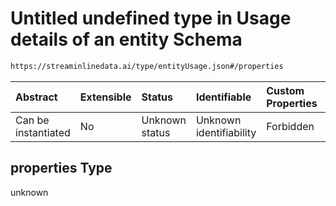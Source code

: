 # Untitled undefined type in Usage details of an entity Schema

```txt
https://streaminlinedata.ai/type/entityUsage.json#/properties
```



| Abstract            | Extensible | Status         | Identifiable            | Custom Properties | Additional Properties | Access Restrictions | Defined In                                                          |
| :------------------ | :--------- | :------------- | :---------------------- | :---------------- | :-------------------- | :------------------ | :------------------------------------------------------------------ |
| Can be instantiated | No         | Unknown status | Unknown identifiability | Forbidden         | Allowed               | none                | [entityUsage.json*](../out/entityUsage.json "open original schema") |

## properties Type

unknown
